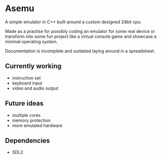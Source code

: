 # Asemu

A simple emulator in C++ built around a custom designed 24bit cpu.

Made as a practise for possibly coding an emulator for some real device
 or transform into some fun project like a virtual console game
 and showcase a minimal operating system.

Documentation is incomplete and outdated laying around in a spreadsheet.


## Currently working

* instruction set
* keyboard input
* video and audio output

## Future ideas

* multiple cores
* memory protection
* more emulated hardware

## Dependencies

* SDL2
